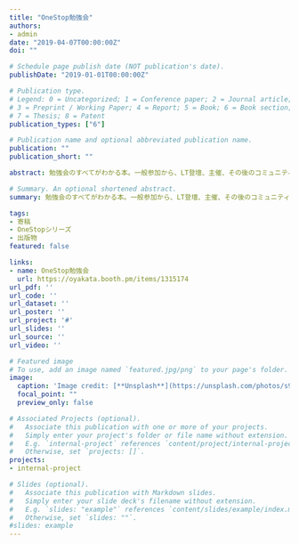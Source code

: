 ```yaml
---
title: "OneStop勉強会"
authors:
- admin
date: "2019-04-07T00:00:00Z"
doi: ""

# Schedule page publish date (NOT publication's date).
publishDate: "2019-01-01T00:00:00Z"

# Publication type.
# Legend: 0 = Uncategorized; 1 = Conference paper; 2 = Journal article;
# 3 = Preprint / Working Paper; 4 = Report; 5 = Book; 6 = Book section;
# 7 = Thesis; 8 = Patent
publication_types: ["6"]

# Publication name and optional abbreviated publication name.
publication: ""
publication_short: ""

abstract: 勉強会のすべてがわかる本。一般参加から、LT登壇、主催、その後のコミュニティ運営まで。ドキドキわくわくの初参加から、登壇者としての一歩、主催も楽しいよ、いろいろ経験してきた著者20人が送る勉強会ノウハウの決定版。初心者向けに、勉強会とはどのようなものなのかを説明する章を寄稿しました。

# Summary. An optional shortened abstract.
summary: 勉強会のすべてがわかる本。一般参加から、LT登壇、主催、その後のコミュニティ運営まで。ドキドキわくわくの初参加から、登壇者としての一歩、主催も楽しいよ、いろいろ経験してきた著者20人が送る勉強会ノウハウの決定版。

tags:
- 寄稿
- OneStopシリーズ
- 出版物
featured: false

links:
- name: OneStop勉強会
  url: https://oyakata.booth.pm/items/1315174
url_pdf: ''
url_code: ''
url_dataset: ''
url_poster: ''
url_project: '#'
url_slides: ''
url_source: ''
url_video: ''

# Featured image
# To use, add an image named `featured.jpg/png` to your page's folder. 
image:
  caption: 'Image credit: [**Unsplash**](https://unsplash.com/photos/s9CC2SKySJM)'
  focal_point: ""
  preview_only: false

# Associated Projects (optional).
#   Associate this publication with one or more of your projects.
#   Simply enter your project's folder or file name without extension.
#   E.g. `internal-project` references `content/project/internal-project/index.md`.
#   Otherwise, set `projects: []`.
projects:
- internal-project

# Slides (optional).
#   Associate this publication with Markdown slides.
#   Simply enter your slide deck's filename without extension.
#   E.g. `slides: "example"` references `content/slides/example/index.md`.
#   Otherwise, set `slides: ""`.
#slides: example
---
```


